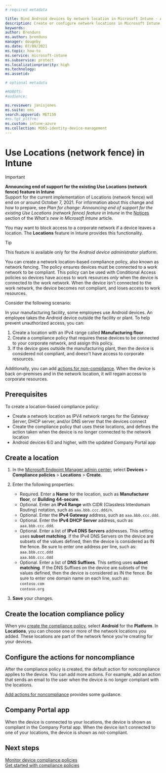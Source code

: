 ```yaml
---
# required metadata

title: Bind Android devices by network location in Microsoft Intune - Azure | Microsoft Docs
description: Create or configure network locations in Microsoft Intune for Android devices. You can mark devices as noncompliant based on the device's network location. If the device goes outside the network location, you can block access to company resources.
keywords:
author: Brenduns
ms.author: brenduns
manager: dougeby
ms.date: 07/09/2021
ms.topic: how-to
ms.service: microsoft-intune
ms.subservice: protect
ms.localizationpriority: high
ms.technology:
ms.assetid: 

# optional metadata

#ROBOTS:
#audience:

ms.reviewer: janisjones
ms.suite: ems
search.appverid: MET150
#ms.tgt_pltfrm:
ms.custom: intune-azure
ms.collection: M365-identity-device-management
---
```


# Use Locations (network fence) in Intune

> [!IMPORTANT]
> **Announcing end of support for the existing Use Locations (network fence) feature in Intune**  
> Support for the current implementation of Locations (network fence) will end on or around October 7, 2021. For information about this change and how to prepare, see *Plan for change: Announcing end of support for the existing Use Locations (network fence) feature in Intune* in the [Notices](../fundamentals/whats-new.md#notices) section of the *What's new in Microsoft Intune* article.



You may want to block access to a corporate network if a device leaves a location. The **Locations** feature in Intune provides this functionality. 

> [!TIP]
> This feature is available only for the *Android device administrator* platform.

You can create a network location-based compliance policy, also known as network fencing. The policy ensures devices must be connected to a work network to be compliant. This policy can be used with Conditional Access policies so devices have access to work resources *only* when the device is connected to the work network. When the device isn't connected to the work network, the device becomes not compliant, and loses access to work resources.

Consider the following scenario:

In your manufacturing facility, some employees use Android devices. An employee takes the Android device outside the facility or plant. To help prevent unauthorized access, you can:

1. Create a location with an IPv4 range called **Manufacturing floor**.
2. Create a compliance policy that requires these devices to be connected to your corporate network, and assign this policy.
3. If the device goes outside the manufacturing plant, then the device is considered not compliant, and doesn't have access to corporate resources.

Additionally, you can add [actions for non-compliance](#configure-the-actions-for-noncompliance). When the device is back on-premises and in the network location, it will regain access to corporate resources.

## Prerequisites

To create a location-based compliance policy:

- Create a network location as IPV4 network ranges for the Gateway Server, DHCP server, and/or DNS server that the devices connect
- Create the compliance policy that uses these locations, and defines the action taken when the device is no longer connected to the network location
- Android devices 6.0 and higher, with the updated Company Portal app

## Create a location

1. In the [Microsoft Endpoint Manager admin center](https://go.microsoft.com/fwlink/?linkid=2109431), select **Devices** > **Compliance policies** > **Locations** > **Create**.

2. Enter the following properties:  

   - Required. Enter a **Name** for the location, such as **Manufacturer floor**, or **Building 44-secure**.
   - Optional. Enter an **IPv4 Range** with CIDR (Classless Interdomain Routing) notation, such as `aaa.bbb.ccc.ddd/n`.
   - Optional. Enter the **IPv4 Gateway** address, such as `aaa.bbb.ccc.ddd`.
   - Optional. Enter the **IPv4 DHCP Server** address, such as `aaa.bbb.ccc.ddd`.
   - Optional. Enter a list of **IPv4 DNS Servers** addresses. This setting uses **subset matching**. If the IPv4 DNS Servers on the device are subsets of the values defined, then the device is considered as IN the fence. Be sure to enter one address per line, such as:  
     `aaa.bbb.ccc.ddd`  
     `aaa.bbb.ccc.ddd`
   - Optional. Enter a list of **DNS Suffixes**. This setting uses **subset matching**. If the DNS Suffixes on the device are subsets of the values defined, then the device is considered as IN the fence. Be sure to enter one domain name on each line, such as:  
     `contoso.com`  
     `contoso.org`

3. **Save** your changes.

## Create the location compliance policy

When you [create the compliance policy](create-compliance-policy.md), select **Android** for the **Platform**. In **Locations**, you can choose one or more of the network locations you added. These locations are part of the network fence you're creating for your devices.

## Configure the actions for noncompliance

After the compliance policy is created, the default action for noncompliance applies to the device. You can add more actions. For example, add an action that sends an email to the user when the device is no longer compliant with the locations.

[Add actions for noncompliance](actions-for-noncompliance.md) provides some guidance.

## Company Portal app

When the device is connected to your locations, the device is shown as compliant in the Company Portal app. When the device isn't connected to one of your locations, the device is shown as not-compliant.

## Next steps

[Monitor device compliance policies](compliance-policy-monitor.md)  
[Get started with compliance policies](device-compliance-get-started.md)
